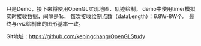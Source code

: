 
只是Demo，接下来将使用OpenGL实现地图、轨迹绘制。
demo中使用timer模拟实时接收数据，间隔是1s，
每次接收绘制点数（dataLength）：6.8W-8W个。
最终与rviz绘制出的图形基本一致。

Git地址：https://github.com/kepingchang/OpenGLStudy
